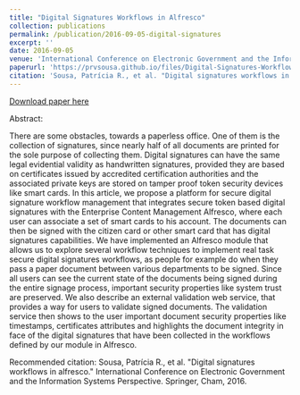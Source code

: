 ```yaml
---
title: "Digital Signatures Workflows in Alfresco"
collection: publications
permalink: /publication/2016-09-05-digital-signatures
excerpt: ''
date: 2016-09-05
venue: 'International Conference on Electronic Government and the Information Systems Perspective'
paperurl: 'https://prvsousa.github.io/files/Digital-Signatures-Workflows-in-Alfresco.pdf'
citation: 'Sousa, Patrícia R., et al. "Digital signatures workflows in alfresco." International Conference on Electronic Government and the Information Systems Perspective. Springer, Cham, 2016.'
---
```


[Download paper here](https://prvsousa.github.io/files/Digital-Signatures-Workflows-in-Alfresco.pdf)

Abstract:

There are some obstacles, towards a paperless office. One of them is the collection of signatures, since nearly half of all documents are printed for the sole purpose of collecting them. Digital signatures can have the same legal evidential validity as handwritten signatures, provided they are based on certificates issued by accredited certification authorities and the associated private keys are stored on tamper proof token security devices like smart cards. In this article, we propose a platform for secure digital signature workflow management that integrates secure token based digital signatures with the Enterprise Content Management Alfresco, where each user can associate a set of smart cards to his account. The documents can then be signed with the citizen card or other smart card that has digital signatures capabilities. We have implemented an Alfresco module that allows us to explore several workflow techniques to implement real task secure digital signatures workflows, as people for example do when they pass a paper document between various departments to be signed. Since all users can see the current state of the documents being signed during the entire signage process, important security properties like system trust are preserved. We also describe an external validation web service, that provides a way for users to validate signed documents. The validation service then shows to the user important document security properties like timestamps, certificates attributes and highlights the document integrity in face of the digital signatures that have been collected in the workflows defined by our module in Alfresco.



Recommended citation: Sousa, Patrícia R., et al. "Digital signatures workflows in alfresco." International Conference on Electronic Government and the Information Systems Perspective. Springer, Cham, 2016.